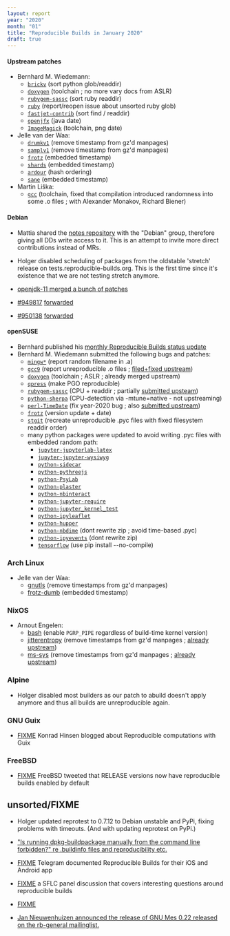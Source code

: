 ```yaml
---
layout: report
year: "2020"
month: "01"
title: "Reproducible Builds in January 2020"
draft: true
---
```


#### Upstream patches

* Bernhard M. Wiedemann:
    * [`brickv`](https://github.com/Tinkerforge/brickv/pull/23) (sort python glob/readdir)
    * [`doxygen`](https://github.com/doxygen/doxygen/issues/7474) (toolchain ; no more vary docs from ASLR)
    * [`rubygem-sassc`](https://github.com/sass/sassc-ruby/pull/178) (sort ruby readdir)
    * [`ruby`](https://bugs.ruby-lang.org/issues/8709) (report/reopen issue about unsorted ruby glob)
    * [`fastjet-contrib`](https://github.com/alisw/fastjet/pull/6) (sort find / readdir)
    * [`openjfx`](https://github.com/openjdk/jfx/pull/99) (java date)
    * [`ImageMagick`](https://github.com/ImageMagick/ImageMagick/pull/1270) (toolchain, png date)
* Jelle van der Waa:
    * [`drumkv1`](https://github.com/rncbc/drumkv1/pull/31) (remove timestamp from gz'd manpages)
    * [`samplv1`](https://github.com/rncbc/samplv1/pull/30) (remove timestamp from gz'd manpages)
    * [`frotz`](https://gitlab.com/DavidGriffith/frotz/issues/189) (embedded timestamp)
    * [`shards`](https://github.com/crystal-lang/shards/pull/314) (embedded timestamp)
    * [`ardour`](https://github.com/ardour/ardour/pull/464/) (hash ordering)
    * [`sane`](https://gitlab.com/sane-project/backends/issues/228) (embedded timestamp)
* Martin Liška:
    * [`gcc`](https://gcc.gnu.org/bugzilla/show_bug.cgi?id=93274) (toolchain, fixed that compilation introduced randomness into some .o files ; with Alexander Monakov, Richard Biener)

#### Debian

* Mattia shared the [notes repository](https://salsa.debian.org/reproducible-builds/reproducible-notes) with the "Debian" group, therefore giving all DDs write access to it. This is an attempt to invite more direct contributions instead of MRs.

* Holger disabled scheduling of packages from the oldstable 'stretch' release on tests.reproducible-builds.org. This is the first time since it's existence that we are not testing stretch anymore.

* [openjdk-11 merged a bunch of patches](https://tracker.debian.org/news/1094089/accepted-openjdk-11-110610-1-source-into-unstable/)

* [#949817](https://bugs.debian.org/949817) [forwarded](https://github.com/mltframework/shotcut/pull/824)

* [#950138](https://bugs.debian.org/950138) [forwarded](https://github.com/pikepdf/pikepdf/pull/76)

#### openSUSE
* Bernhard published his [monthly Reproducible Builds status update](https://lists.opensuse.org/opensuse-factory/2020-01/msg00296.html)
* Bernhard M. Wiedemann submitted the following bugs and patches:
    * [`mingw*`](https://bugzilla.opensuse.org/show_bug.cgi?id=1160672) (report random filename in .a)
    * [`gcc9`](https://bugzilla.opensuse.org/show_bug.cgi?id=1160986) (report unreproducible .o files ; [filed+fixed upstream](https://gcc.gnu.org/bugzilla/show_bug.cgi?id=93274))
    * [`doxygen`](https://build.opensuse.org/request/show/766399) (toolchain ; ASLR ; already merged upstream)
    * [`qpress`](https://build.opensuse.org/request/show/767311) (make PGO reproducible)
    * [`rubygem-sassc`](https://build.opensuse.org/request/show/763080) (CPU + readdir ; partially [submitted upsteam](https://github.com/sass/sassc-ruby/pull/178))
    * [`python-sherpa`](https://build.opensuse.org/request/show/760838) (CPU-detection via -mtune=native - not upstreaming)
    * [`perl-TimeDate`](https://build.opensuse.org/request/show/762957) (fix year-2020 bug ; also [submitted upstream](https://rt.cpan.org/Public/Bug/Display.html?id=124509))
    * [`frotz`](https://build.opensuse.org/request/show/765634) (version update + date)
    * [`stgit`](https://build.opensuse.org/request/show/765317) (recreate unreproducible .pyc files with fixed filesystem readdir order)
    * many python packages were updated to avoid writing .pyc files with embedded random path:
        * [`jupyter-jupyterlab-latex`](https://build.opensuse.org/request/show/763683)
        * [`jupyter-jupyter-wysiwyg`](https://build.opensuse.org/request/show/763685)
        * [`python-sidecar`](https://build.opensuse.org/request/show/763257)
        * [`python-pythreejs`](https://build.opensuse.org/request/show/763259)
        * [`python-PsyLab`](https://build.opensuse.org/request/show/763260)
        * [`python-plaster`](https://build.opensuse.org/request/show/763261)
        * [`python-nbinteract`](https://build.opensuse.org/request/show/763263)
        * [`python-jupyter-require`](https://build.opensuse.org/request/show/763266)
        * [`python-jupyter_kernel_test`](https://build.opensuse.org/request/show/763282)
        * [`python-ipyleaflet`](https://build.opensuse.org/request/show/763285)
        * [`python-hupper`](https://build.opensuse.org/request/show/763287)
        * [`python-nbdime`](https://build.opensuse.org/request/show/763281) (dont rewrite zip ; avoid time-based .pyc)
        * [`python-ipyevents`](https://build.opensuse.org/request/show/763292) (dont rewrite zip)
        * [`tensorflow`](https://build.opensuse.org/request/show/763522) (use pip install --no-compile)

### Arch Linux

* Jelle van der Waa:
    * [gnutls](https://git.archlinux.org/svntogit/packages.git/commit/trunk?h=packages/gnutls&id=ef86c4da049e4bdbcee9898a9b9702f4bd9618b5) (remove timestamps from gz'd manpages)
    * [frotz-dumb](https://bugs.archlinux.org/task/65149) (embedded timestamp)

### NixOS

* Arnout Engelen:
    * [bash](https://github.com/NixOS/nixpkgs/pull/77196) (enable `PGRP_PIPE` regardless of build-time kernel version)
    * [jitterentropy](https://github.com/NixOS/nixpkgs/pull/77202) (remove timestamps from gz'd manpages ; [already upstream](https://github.com/smuellerDD/jitterentropy-library/commit/0eca18fbd30318f5c2e927be307dc91e43c133b1))
    * [ms-sys](https://github.com/NixOS/nixpkgs/pull/77096) (remove timestamps from gz'd manpages ; [already upstream](https://sourceforge.net/p/ms-sys/patches/7/))

### Alpine

* Holger disabled most builders as our patch to abuild doesn't apply anymore and thus all builds are unreproducible again.

### GNU Guix

* [FIXME](http://guix.gnu.org/blog/2020/reproducible-computations-with-guix/) Konrad Hinsen blogged about Reproducible computations with Guix

### FreeBSD

* [FIXME](https://twitter.com/debdrup/status/1217488583503892480) FreeBSD tweeted that RELEASE versions now have reproducible builds enabled by default

## unsorted/FIXME

* Holger updated reprotest to 0.7.12 to Debian unstable and PyPi, fixing problems with timeouts. (And with updating reprotest on PyPi.)

* ["Is running dpkg-buildpackage manually from the command line forbidden?" re .buildinfo files and reproducibility etc.](https://lists.debian.org/debian-devel/2020/01/msg00263.html)

* [FIXME](https://core.telegram.org/reproducible-builds) Telegram documented Reproducible Builds for their iOS and Android app

* [FIXME](https://www.youtube.com/watch?v=rMinFopJMW0&t=2121s) a SFLC panel discussion that covers interesting questions around reproducible builds

* [FIXME](https://blog.conan.io/2019/09/02/Deterministic-builds-with-C-C++.html#possible-solutions-for-microsoft-visual-studio)

* [Jan Nieuwenhuizen announced the release of GNU Mes 0.22 released on the rb-general mailinglist.](https://lists.reproducible-builds.org/pipermail/rb-general/2020-January/001787.html)

